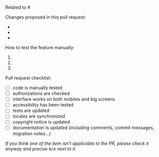 Related to #

Changes proposed in this pull request:

-
-
-

How to test the feature manually:

1.
2.
3.

Pull request checklist:

- [ ] code is manually tested
- [ ] authorizations are checked
- [ ] interface works on both mobiles and big screens
- [ ] accessibility has been tested
- [ ] tests are updated
- [ ] locales are synchronized
- [ ] copyright notice is updated
- [ ] documentation is updated (including comments, commit messages, migration notes…)

_If you think one of the item isn’t applicable to the PR, please check it
anyway and precise `N/A` next to it._
